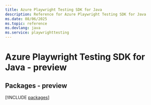 ```yaml
---
title: Azure Playwright Testing SDK for Java
description: Reference for Azure Playwright Testing SDK for Java
ms.date: 08/06/2025
ms.topic: reference
ms.devlang: java
ms.service: playwrighttesting
---
```

# Azure Playwright Testing SDK for Java - preview
## Packages - preview
[!INCLUDE [packages](playwright-testing-index.md)]